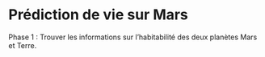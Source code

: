 # Prédiction de vie sur Mars


Phase 1 : Trouver les informations sur l’habitabilité des deux planètes Mars et Terre.

